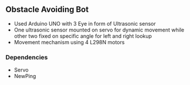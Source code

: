 ## Obstacle Avoiding Bot
- Used Arduino UNO with 3 Eye in form of Ultrasonic sensor
- One ultrasonic sensor mounted on servo for dynamic movement while other two fixed on specific angle for left and right lookup
- Movement mechanism using 4 L298N motors

### Dependencies

- Servo
- NewPing

